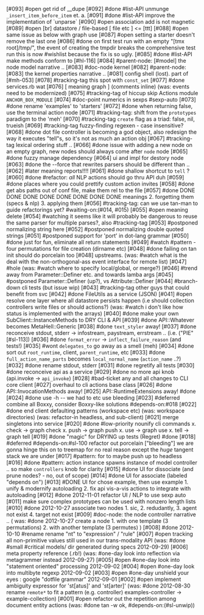 [#093] #open get rid of __dupe
[#092]       #done #list-API unmunge `_insert_item_before_item` et. a.
[#091]       #done #list-API improve the implementation of \`unparse\`
[#090] #open association add is not magnetic
[#089] #open [br] datastore / file-based [ file etc ] <= [ttt]
[#088] #open same issue as below with graph use
[#087] #open setting a starter doesn't remove the last one
[#086]       #done on first test run with an empty "[tmx root]/tmp/", the
               event of creating the tmpdir breaks the comprehensive test run
             this is now #wishlist because the fix is so ugly.
[#085]       #done #list-API make methods conform to [#hl-116]
[#084]       #parent-node: [#model] the node model narrative ..
[#083]       #doc-node kernel
[#082]       #parent-node: [#083] the kernel properties narrative ..
[#081]       config shell (lost). part of [#mh-053]
[#078]       #tracking-tag this spot with `const_set`
[#077]       #done services.rb wat
[#076]       [ meaning graph ]  (comments inline)
             (was: events need to be modernized)
[#075]       #tracking-tag of hiccup skip Actions module `ANCHOR_BOX_MODULE`
[#074]       #doc-point numerics in sexps #sexp-auto
[#073]       #done rename 'examples' to 'starters'
[#072]       #done when returning false, use the terminal action node
[#071]       #tracking-tag: shift from the `prototypes` paradigm to the 'meh'
[#070]       #tracking-tag `create` flag as a triad: false, nil, trueish
[#069]       #tracking-tag fuzzy-finding regexen - case insensitive?
[#068]       #done dot file controller is becoming a god object, also redesign
             the way it executes "tell"s, so it's not as much an action
             obj
[#067]       #tracking-tag lexical ordering stuff ..
[#066]       #done issue with adding a new node on an empty graph,
             new nodes should always come after `node` node
[#065]       #done fuzzy manage dependency
[#064]       ui and impl for destory node
[#063]       #done the --force that rewrites parsers should be different than ..
[#062]      #later meaning reports!!!!
[#061]       #done shallow shortcut to `tell` ?
[#060]       #done #refactor: *all* NLP actions should go thru API duh
[#059]       #done places where you could prettify custom action invites
[#058]       #done get abs paths out of conf file, make them rel to the file
[#057]       #done DONE DONE DONE DONE DONE DONE DONE DONE meanings
             2. forgetting them (specs & nlp)
             3. applying them
[#056]       #tracking-tag: can we use tan-man to guide refactorings yet?
               #waiting-on:(#014, #015)
[#055] #open meaning delete
[#054]       #watching it seems like it will probably be dangerous to
             reuse the same parser for multiple parses?, also #tracking-tag
[#053]       #postponed normalizing string here
[#052]       #postponed normalizing double quoted strings
[#051]       #postponed support for 'port' in dot-lang grammar
[#050]       #done just for fun, eliminate all return statements
[#049]       #watch #pattern - four permutations for file creation (dirname etc)
[#048]       #done failing on tan init should do porcelain too
[#048]       upstreams.
             (was: #watch what is the deal with the non-orthogonal-ass
              event interface for remote list)
[#047] #hole (was: #watch where to specify local/global, or merge?)
[#046]       #trend away from Parameter::Definer etc. and towards lamba args
[#045]       #postponed Parameter::Definer (up?), vs Attribute::Definer
[#044]       #branch-down cli tests (but issue wip)
[#043]       #tracking-tag other guys that could benefit from svc
[#042]       #done FileUtils as a service (JSON)
[#041] #open resolve one layer where all datastore persists happen (i.e
             should collection controllers write files or should actions?)
             (was: #watch i don't like how status is implemented with the arrays)
[#040]       #done make your own SubClient::InstanceMethods to DRY CLI & API
[#039]       #done API::Whatever becomes MetaHell::Generic
[#038]       #done `text_styler` away!
[#037]       #done reconceive stdout, stderr -> infostream, paystream, errstream
               .. (i.e. ("PIE" [#sl-113])
[#036]       #done `format_error` -> `inflect_failure_reason` (and tests!)
[#035]       #wont `delegates_to` go away as a smell (meh)
[#034]       #done sort out `root_runtime`, client, `parent_runtime`, etc
[#033]       #done `full_action_name_parts` becomes `local_normal_name` (`action_name` ..?)
[#032]       #done rename stdout, stderr
[#031]       #done regretify all tests
[#030]       #done reconceive api as a service
[#029]       #done no more api knob (api.invoke -> `api_invoke`)
[#028]       #bad-ticket any and all changes to CLI core client
[#027]       overhaul to cli actions base class
[#026]       #done API::InvocationMethods away!
[#025]       API::RuntimeExtensions away! #done
[#024]       #done use -h -- we had to etc use bleeding
[#023]       #deferred combine all Boxxy, consider Boxxy-like solutions
               #depends-on:#018
[#022]       #done end client defaulting patterns (workspace etc)
             (was: workspace directories)
             (was: refactor-in headless, and sub-client)
[#021]       merge singletons into service
[#020]       #done #low-priority nounify cli commands
               x. check -> graph check
               x. push -> graph push
               x. use -> graph use
               x. tell -> graph tell
[#019]       #done "magic" for DRYING up tests (Regret) #done
[#018]       #deferred #depends-on:#sl-100 refactor out porcelain ["bleeding"]
               we are gonna hinge this on to treemap for no real reason
               except the *huge* tangent stack we are under
[#017]       #pattern: for to maybe push up to headless
[#016]       #done #pattern: action instance spawns instance of model controller
               .. so make `controllers` knob for clarity
[#015]       #done UI for dissociate (and prune nodes? - no, out of scope)
[#014]       #done UI for associate (labeled "depends on")
[#013]       #DONE UI for chose example, then use example
              1. unify & modernify autoloading
              2. fix api vis-a-vis actions to integrate with autoloading
[#012]       #done 2012-11-01 refactor UI / NLP to use sexp auto
[#011]       make sure complex prototypes can be used with nonzero length lists
[#010]       #done 2012-10-27 associate two nodes
               1. sic, 2. redudantly, 3. agent not exist 4. target not exist
[#009]       #doc-node: the node controller narrative ..
             ( was: #done 2012-10-27 create a node
               1. with one template (3 permutations) 2. with another template (3 permutes) )
[#008]       #done 2012-10-10 #rename rename "nt" to "expression" / "rule"
[#007] #open tracking all non-primitive values still used in our trans-modality API
             (was: #done #small #critical models/ dir generated during specs 2012-09-29)
[#006]       meta property reference (.rb!)
             (was: #one-day look into reflection via metagrammer instead 2012-09-27)
[#005]       #open #one-day look into "statement oriented" processing 2012-09-02
[#004]       #open #one-day look into multibyte regexp 2012-09-02
[#003]       #open #one-day unshield your eyes : google "dotfile grammar" 2012-09-01
[#002] #open implement ambiguity expressor for 'st[atus]' and 'st[arter]'
             (was: #done 2012-08-30 rename `remote*` to fit a pattern (e.g. controller)
               examples-controller -> example-collection)
[#001] #open refactor out the repetition among document entity actions
             (was: #done tan -w ok, #depends-on:(#sl-unwip))
